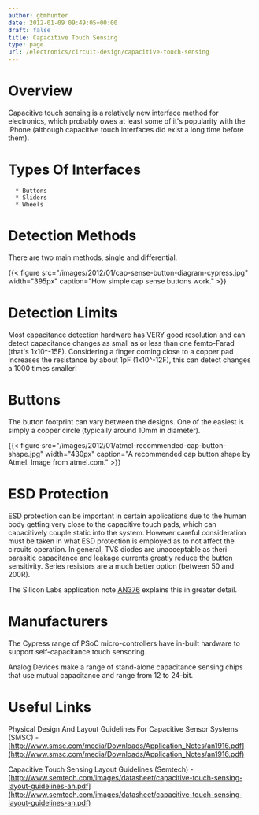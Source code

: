 ```yaml
---
author: gbmhunter
date: 2012-01-09 09:49:05+00:00
draft: false
title: Capacitive Touch Sensing
type: page
url: /electronics/circuit-design/capacitive-touch-sensing
---
```


# Overview




Capacitive touch sensing is a relatively new interface method for electronics, which probably owes at least some of it's popularity with the iPhone (although capacitive touch interfaces did exist a long time before them).




# Types Of Interfaces





	  * Buttons
	  * Sliders
	  * Wheels



# Detection Methods




There are two main methods, single and differential.



{{< figure src="/images/2012/01/cap-sense-button-diagram-cypress.jpg" width="395px" caption="How simple cap sense buttons work."  >}}



# Detection Limits




Most capacitance detection hardware has VERY good resolution and can detect capacitance changes as small as or less than one femto-Farad (that's 1x10^-15F). Considering a finger coming close to a copper pad increases the resistance by about 1pF (1x10^-12F), this can detect changes a 1000 times smaller!




# Buttons




The button footprint can vary between the designs. One of the easiest is simply a copper circle (typically around 10mm in diameter).



{{< figure src="/images/2012/01/atmel-recommended-cap-button-shape.jpg" width="430px" caption="A recommended cap button shape by Atmel. Image from atmel.com."  >}}



# ESD Protection




ESD protection can be important in certain applications due to the human body getting very close to the capacitive touch pads, which can capacitively couple static into the system. However careful consideration must be taken in what ESD protection is employed as to not affect the circuits operation. In general, TVS diodes are unacceptable as theri parasitic capacitance and leakage currents greatly reduce the button sensitivity. Series resistors are a much better option (between 50 and 200R).




The Silicon Labs application note [AN376](http://www.silabs.com/Support%20Documents/TechnicalDocs/AN376.pdf) explains this in greater detail.




# Manufacturers




The Cypress range of PSoC micro-controllers have in-built hardware to support self-capacitance touch sensoring.




Analog Devices make a range of stand-alone capacitance sensing chips that use mutual capacitance and range from 12 to 24-bit.




# Useful Links




Physical Design And Layout Guidelines For Capacitive Sensor Systems (SMSC) - [http://www.smsc.com/media/Downloads/Application_Notes/an1916.pdf](http://www.smsc.com/media/Downloads/Application_Notes/an1916.pdf)




Capacitive Touch Sensing Layout Guidelines (Semtech) - [http://www.semtech.com/images/datasheet/capacitive-touch-sensing-layout-guidelines-an.pdf](http://www.semtech.com/images/datasheet/capacitive-touch-sensing-layout-guidelines-an.pdf)
